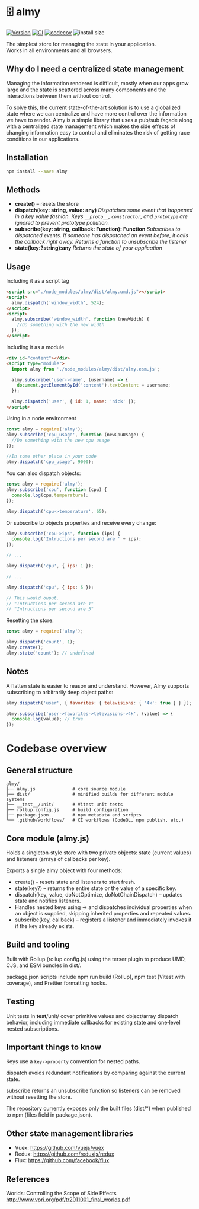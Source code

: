 # 🗄️ almy

[![Version](https://badgen.net/npm/v/almy)](https://www.npmjs.com/package/almy)
[![CI](https://github.com/tomas2387/almy/actions/workflows/test.yml/badge.svg)](https://github.com/tomas2387/almy/actions/workflows/test.yml)
[![codecov](https://codecov.io/gh/tomas2387/almy/branch/master/graph/badge.svg)](https://codecov.io/gh/tomas2387/almy)
![install size](https://packagephobia.com/badge?p=almy@2.0.0)

The simplest store for managing the state in your application.  
Works in all environments and all browsers.

## Why do I need a centralized state management

Managing the information rendered is difficult, mostly when our apps grow large
and the state is scattered across many components and the interactions between
them without control.

To solve this, the current state-of-the-art solution is to use a globalized state
where we can centralize and have more control over the information we have to render.
Almy is a simple library that uses a pub/sub façade along with a centralized
state management which makes the side effects of changing information easy
to control and eliminates the risk of getting race conditions in our applications.

## Installation

```bash
npm install --save almy
```

## Methods

- **create()** – resets the store
- **dispatch(key: string, value: any)**
  _Dispatches some event that happened in a key value fashion._
  _Keys `__proto__`, `constructor`, and `prototype` are ignored to prevent_
  _prototype pollution._
- **subscribe(key: string, callback: Function): Function**
  _Subscribes to dispatched events. If someone has dispatched an event_
  _before, it calls the callback right away. Returns a function to_
  _unsubscribe the listener_
- **state(key:?string):any**
  _Returns the state of your application_

## Usage

Including it as a script tag

```html
<script src="./node_modules/almy/dist/almy.umd.js"></script>
<script>
  almy.dispatch('window_width', 524);
</script>
<script>
  almy.subscribe('window_width', function (newWidth) {
    //Do something with the new width
  });
</script>
```

Including it as a module

```html
<div id="content"></div>
<script type="module">
  import almy from './node_modules/almy/dist/almy.esm.js';

  almy.subscribe('user->name', (username) => {
    document.getElementById('content').textContent = username;
  });

  almy.dispatch('user', { id: 1, name: 'nick' });
</script>
```

Using in a node environment

```js
const almy = require('almy');
almy.subscribe('cpu_usage', function (newCpuUsage) {
  //Do something with the new cpu usage
});

//In some other place in your code
almy.dispatch('cpu_usage', 9000);
```

You can also dispatch objects:

```js
const almy = require('almy');
almy.subscribe('cpu', function (cpu) {
  console.log(cpu.temperature);
});

almy.dispatch('cpu->temperature', 65);
```

Or subscribe to objects properties and receive every change:

```js
almy.subscribe('cpu->ips', function (ips) {
  console.log('Intructions per second are ' + ips);
});

// ...

almy.dispatch('cpu', { ips: 1 });

// ...

almy.dispatch('cpu', { ips: 5 });

// This would ouput.
// "Intructions per second are 1"
// "Intructions per second are 5"
```

Resetting the store:

```js
const almy = require('almy');

almy.dispatch('count', 1);
almy.create();
almy.state('count'); // undefined
```

## Notes

A flatten state is easier to reason and understand. However, Almy supports
subscribing to arbitrarily deep object paths:

```js
almy.dispatch('user', { favorites: { televisions: { '4k': true } } });

almy.subscribe('user->favorites->televisions->4k', (value) => {
  console.log(value); // true
});
```

# Codebase overview

## General structure

```
almy/
├── almy.js              # core source module
├── dist/                # minified builds for different module systems
├── __test__/unit/       # Vitest unit tests
├── rollup.config.js     # build configuration
├── package.json         # npm metadata and scripts
└── .github/workflows/   # CI workflows (CodeQL, npm publish, etc.)
```

## Core module (almy.js)

Holds a singleton‑style store with two private objects: state (current values)
and listeners (arrays of callbacks per key).

Exports a single almy object with four methods:

- create() – resets state and listeners to start fresh.
- state(key?) – returns the entire state or the value of a specific key.
- dispatch(key, value, doNotOptimize, doNotChainDispatch) – updates state and
  notifies listeners.
- Handles nested keys using -> and dispatches individual properties when an
  object is supplied, skipping inherited properties and repeated values.
- subscribe(key, callback) – registers a listener and immediately invokes it
  if the key already exists.

## Build and tooling

Built with Rollup (rollup.config.js) using the terser plugin to produce UMD, CJS,
and ESM bundles in dist/.

package.json scripts include npm run build (Rollup), npm test (Vitest with coverage),
and Prettier formatting hooks.

## Testing

Unit tests in **test**/unit/ cover primitive values and object/array dispatch behavior,
including immediate callbacks for existing state and one‑level nested subscriptions.

## Important things to know

Keys use a `key->property` convention for nested paths.

dispatch avoids redundant notifications by comparing against the current state.

subscribe returns an unsubscribe function so listeners can be removed without
resetting the store.

The repository currently exposes only the built files (dist/\*) when
published to npm (files field in package.json).

## Other state management libraries

- Vuex: https://github.com/vuejs/vuex
- Redux: https://github.com/reduxjs/redux
- Flux: https://github.com/facebook/flux

## References

Worlds: Controlling the Scope of Side Effects
http://www.vpri.org/pdf/tr2011001_final_worlds.pdf

